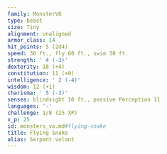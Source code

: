 ```yaml
---
family: MonsterVO
type: beast
size: Tiny
alignment: unaligned
armor_class: 14
hit_points: 5 (2d4)
speed: 30 ft., fly 60 ft., swim 30 ft.
strength: ' 4 (-3)'
dexterity: 18 (+4)
constitution: 11 (+0)
intelligence: ' 2 (-4)'
wisdom: 12 (+1)
charisma: ' 5 (-3)'
senses: blindsight 10 ft., passive Perception 11
languages: '-'
challenge: 1/8 (25 XP)
x_p: 25
id: monsters_vo.md#flying-snake
title: Flying Snake
alias: Serpent volant
---
```


